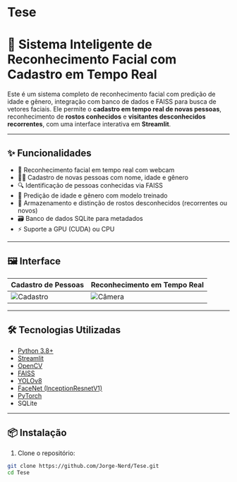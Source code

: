 # Tese

# 🧠 Sistema Inteligente de Reconhecimento Facial com Cadastro em Tempo Real

Este é um sistema completo de reconhecimento facial com predição de idade e gênero, integração com banco de dados e FAISS para busca de vetores faciais. Ele permite o **cadastro em tempo real de novas pessoas**, reconhecimento de **rostos conhecidos** e **visitantes desconhecidos recorrentes**, com uma interface interativa em **Streamlit**.

---

## ✨ Funcionalidades

- 🎥 Reconhecimento facial em tempo real com webcam
- 🧑‍💼 Cadastro de novas pessoas com nome, idade e gênero
- 🔍 Identificação de pessoas conhecidas via FAISS
- 🤖 Predição de idade e gênero com modelo treinado
- 📁 Armazenamento e distinção de rostos desconhecidos (recorrentes ou novos)
- 🗃️ Banco de dados SQLite para metadados
- ⚡ Suporte a GPU (CUDA) ou CPU

---

## 🖼️ Interface

| Cadastro de Pessoas | Reconhecimento em Tempo Real |
|---------------------|-------------------------------|
| ![Cadastro](assets/add_person.png) | ![Câmera](assets/realtime_recognition.png) |

---

## 🛠️ Tecnologias Utilizadas

- [Python 3.8+](https://www.python.org/)
- [Streamlit](https://streamlit.io/)
- [OpenCV](https://opencv.org/)
- [FAISS](https://github.com/facebookresearch/faiss)
- [YOLOv8](https://github.com/ultralytics/ultralytics)
- [FaceNet (InceptionResnetV1)](https://github.com/timesler/facenet-pytorch)
- [PyTorch](https://pytorch.org/)
- SQLite

---

## 📦 Instalação

1. Clone o repositório:

```bash
git clone https://github.com/Jorge-Nerd/Tese.git
cd Tese
